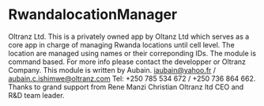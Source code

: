 # RwandalocationManager
Oltranz Ltd. This is a privately owned app by Oltanz Ltd which serves as a core app in charge of managing Rwanda locations until cell level. The location are managed using names or their correponding IDs. The module is command based. For more info please contact the developper or Oltranz Company. This module is written by Aubain. iaubain@yahoo.fr / aubain.c.ishimwe@oltranz.com Tel: +250 785 534 672 / +250 736 864 662. Thanks to grand support from Rene Manzi Christian Oltranz ltd CEO and R&D team leader.
